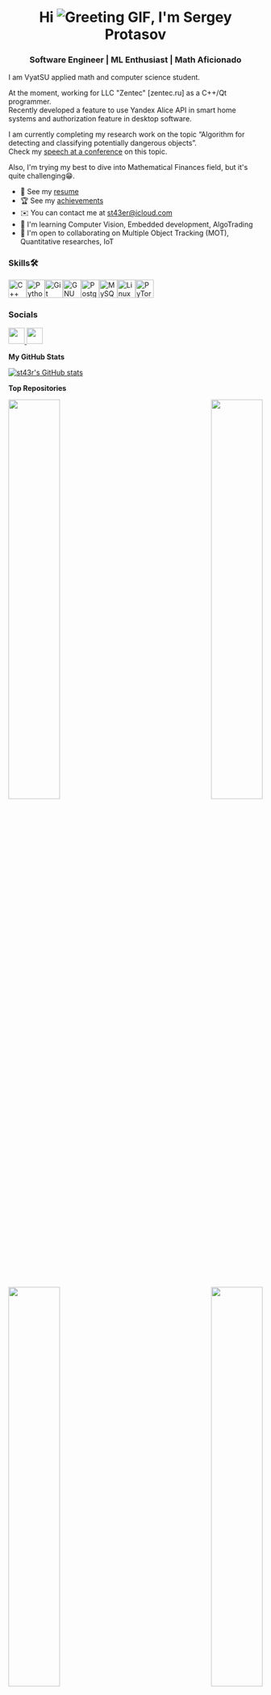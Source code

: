 <h1 align="center" class="heading-element" dir="auto">
  Hi <img src="https://user-images.githubusercontent.com/18350557/176309783-0785949b-9127-417c-8b55-ab5a4333674e.gif" alt="Greeting GIF">, I'm Sergey Protasov
</h1>

<h3 align="center" class="heading-element" dir="auto">Software Engineer | ML Enthusiast | Math Aficionado</h3>

I am VyatSU applied math and computer science student.</br>

At the moment, working for LLC "Zentec" \[zentec.ru\] as a C++/Qt programmer.</br>
Recently developed a feature to use Yandex Alice API in smart home systems and authorization feature in desktop software.</br>

I am currently completing my research work on the topic “Algorithm for detecting and classifying potentially dangerous objects”.</br>
Check my [speech at a conference](https://youtu.be/qmzw7XT6tKc) on this topic.</br>

Also, I'm trying my best to dive into Mathematical Finances field, but it's quite challenging😁.

* 📃  See my [resume](https://drive.google.com/file/d/17ladD9SH_iGnqa8hooH3uvWq41-rDmog/view?usp=sharing)
* 🏆  See my [achievements](http://drive.google.com/file/d/1OQiO-vyKu_ourp3hvmuMOCUNtZ6Zmn3V/view?usp=sharing)
* ✉️  You can contact me at [st43er@icloud.com](mailto:st43er@icloud.com)
* 🧠  I'm learning Computer Vision, Embedded development, AlgoTrading
* 🤝  I'm open to collaborating on Multiple Object Tracking (MOT), Quantitative researches, IoT

### Skills🛠


<p align="left">
<a href="https://docs.microsoft.com/en-us/cpp/?view=msvc-170" target="_blank" rel="noreferrer"><img src="https://raw.githubusercontent.com/danielcranney/readme-generator/main/public/icons/skills/cplusplus-colored.svg" width="36" height="36" alt="C++" /></a><a href="https://www.python.org/" target="_blank" rel="noreferrer"><img src="https://raw.githubusercontent.com/danielcranney/readme-generator/main/public/icons/skills/python-colored.svg" width="36" height="36" alt="Python" /></a><a href="https://git-scm.com/" target="_blank" rel="noreferrer"><img src="https://raw.githubusercontent.com/danielcranney/readme-generator/main/public/icons/skills/git-colored.svg" width="36" height="36" alt="Git" /></a><a href="https://www.gnu.org/software/bash/" target="_blank" rel="noreferrer"><img src="https://raw.githubusercontent.com/danielcranney/readme-generator/main/public/icons/skills/gnubash.svg" width="36" height="36" alt="GNU Bash" /></a><a href="https://www.postgresql.org/" target="_blank" rel="noreferrer"><img src="https://raw.githubusercontent.com/danielcranney/readme-generator/main/public/icons/skills/postgresql-colored.svg" width="36" height="36" alt="PostgreSQL" /></a><a href="https://www.mysql.com/" target="_blank" rel="noreferrer"><img src="https://raw.githubusercontent.com/danielcranney/readme-generator/main/public/icons/skills/mysql-colored.svg" width="36" height="36" alt="MySQL" /></a><a href="https://www.linux.org" target="_blank" rel="noreferrer"><img src="https://raw.githubusercontent.com/danielcranney/readme-generator/main/public/icons/skills/linux-colored.svg" width="36" height="36" alt="Linux" /></a><a href="https://pytorch.org/" target="_blank" rel="noreferrer"><img src="https://raw.githubusercontent.com/danielcranney/readme-generator/main/public/icons/skills/pytorch-colored.svg" width="36" height="36" alt="PyTorch" /></a>
</p>


### Socials

<p align="left"> </a> <a href="https://www.linkedin.com/in/sergey-protasov-ba338126a" target="_blank" rel="noreferrer"> <picture> <source media="(prefers-color-scheme: dark)" srcset="https://raw.githubusercontent.com/danielcranney/readme-generator/main/public/icons/socials/linkedin-dark.svg" /> <source media="(prefers-color-scheme: light)" srcset="https://raw.githubusercontent.com/danielcranney/readme-generator/main/public/icons/socials/linkedin.svg" /> <img src="https://raw.githubusercontent.com/danielcranney/readme-generator/main/public/icons/socials/linkedin.svg" width="32" height="32" /> </picture> </a> <a href="https://www.youtube.com/@st43r62" target="_blank" rel="noreferrer"> <picture> <source media="(prefers-color-scheme: dark)" srcset="https://raw.githubusercontent.com/danielcranney/readme-generator/main/public/icons/socials/youtube-dark.svg" /> <source media="(prefers-color-scheme: light)" srcset="https://raw.githubusercontent.com/danielcranney/readme-generator/main/public/icons/socials/youtube.svg" /> <img src="https://raw.githubusercontent.com/danielcranney/readme-generator/main/public/icons/socials/youtube.svg" width="32" height="32" /> </picture> </a></p>

<b>My GitHub Stats</b>

<a href="http://www.github.com/st43r"><img src="https://github-readme-stats.vercel.app/api?username=st43r&show_icons=true&hide=&count_private=true&title_color=ffffff&text_color=64748b&icon_color=3382ed&bg_color=171717&hide_border=true&show_icons=true" alt="st43r's GitHub stats" /></a>

<b>Top Repositories</b>

<div width="100%" align="center"><a href="https://github.com/st43r/TCPLogger" align="left"><img align="left" width="45%" src="https://github-readme-stats.vercel.app/api/pin/?username=st43r&repo=TCPLogger&title_color=ffffff&text_color=64748b&icon_color=3382ed&bg_color=171717&hide_border=true&locale=en" /></a><a href="https://github.com/st43r/GarbageCounter" align="right"><img align="right" width="45%" src="https://github-readme-stats.vercel.app/api/pin/?username=st43r&repo=GarbageCounter&title_color=ffffff&text_color=64748b&icon_color=3382ed&bg_color=171717&hide_border=true&locale=en" /></a></div><br /><br /><br /><br /><br /><br /><br />

<br />

<div width="100%" align="center"><a href="https://github.com/st43r/StreamCiphers" align="left"><img align="left" width="45%" src="https://github-readme-stats.vercel.app/api/pin/?username=st43r&repo=StreamCiphers&title_color=ffffff&text_color=64748b&icon_color=3382ed&bg_color=171717&hide_border=true&locale=en" /></a><a href="https://github.com/st43r/WeaponDetection" align="right"><img align="right" width="45%" src="https://github-readme-stats.vercel.app/api/pin/?username=st43r&repo=WeaponDetection&title_color=ffffff&text_color=64748b&icon_color=3382ed&bg_color=171717&hide_border=true&locale=en" /></a></div>
